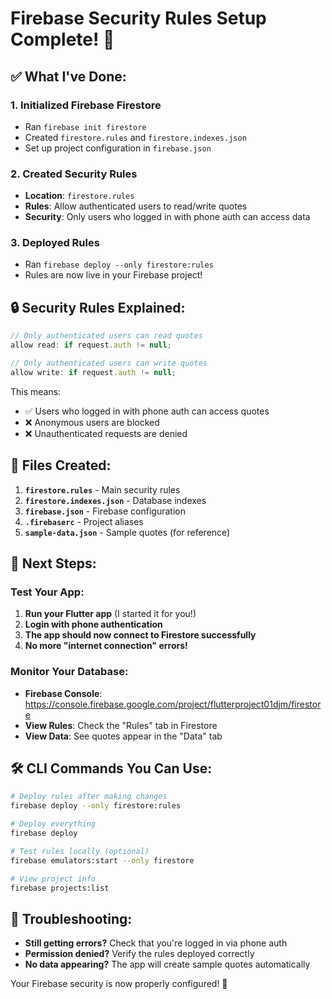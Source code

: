 # Firebase Security Rules Setup Complete! 🔐

## ✅ What I've Done:

### 1. **Initialized Firebase Firestore**
- Ran `firebase init firestore`
- Created `firestore.rules` and `firestore.indexes.json`
- Set up project configuration in `firebase.json`

### 2. **Created Security Rules**
- **Location**: `firestore.rules`
- **Rules**: Allow authenticated users to read/write quotes
- **Security**: Only users who logged in with phone auth can access data

### 3. **Deployed Rules**
- Ran `firebase deploy --only firestore:rules`
- Rules are now live in your Firebase project!

## 🔒 Security Rules Explained:

```javascript
// Only authenticated users can read quotes
allow read: if request.auth != null;

// Only authenticated users can write quotes  
allow write: if request.auth != null;
```

This means:
- ✅ Users who logged in with phone auth can access quotes
- ❌ Anonymous users are blocked
- ❌ Unauthenticated requests are denied

## 📁 Files Created:

1. **`firestore.rules`** - Main security rules
2. **`firestore.indexes.json`** - Database indexes
3. **`firebase.json`** - Firebase configuration
4. **`.firebaserc`** - Project aliases
5. **`sample-data.json`** - Sample quotes (for reference)

## 🚀 Next Steps:

### **Test Your App:**
1. **Run your Flutter app** (I started it for you!)
2. **Login with phone authentication**
3. **The app should now connect to Firestore successfully**
4. **No more "internet connection" errors!**

### **Monitor Your Database:**
- **Firebase Console**: https://console.firebase.google.com/project/flutterproject01djm/firestore
- **View Rules**: Check the "Rules" tab in Firestore
- **View Data**: See quotes appear in the "Data" tab

## 🛠️ CLI Commands You Can Use:

```bash
# Deploy rules after making changes
firebase deploy --only firestore:rules

# Deploy everything
firebase deploy

# Test rules locally (optional)
firebase emulators:start --only firestore

# View project info
firebase projects:list
```

## 🔧 Troubleshooting:

- **Still getting errors?** Check that you're logged in via phone auth
- **Permission denied?** Verify the rules deployed correctly
- **No data appearing?** The app will create sample quotes automatically

Your Firebase security is now properly configured! 🎉
